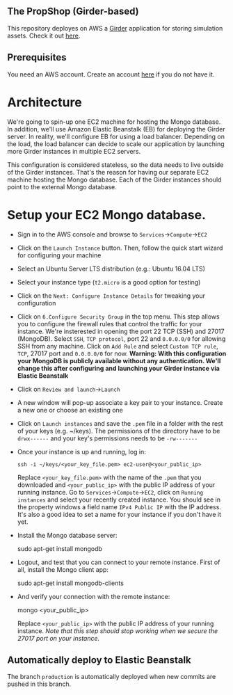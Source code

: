 ## The PropShop (Girder-based) ##

This repository deployes on AWS a
[Girder](https://girder.readthedocs.io/en/latest/) application for storing
simulation assets. Check it out [here](https://data.ignitionfuel.org).

## Prerequisites

You need an AWS account. Create an account [here](https://aws.amazon.com/) if
you do not have it.

# Architecture

We're going to spin-up one EC2 machine for hosting the Mongo database. In
addition, we'll use Amazon Elastic Beanstalk (EB) for deploying the Girder
server. In reality, we'll configure EB for using a load balancer. Depending on
the load, the load balancer can decide to scale our application by launching
more Girder instances in multiple EC2 servers.

This configuration is considered stateless, so the data needs to live outside
of the Girder instances. That's the reason for having our separate EC2 machine
hosting the Mongo database. Each of the Girder instances should point to the
external Mongo database.

# Setup your EC2 Mongo database.

* Sign in to the AWS console and browse to `Services`->`Compute`->`EC2`
* Click on the `Launch Instance` button. Then, follow the quick start wizard
  for configuring your machine
* Select an Ubuntu Server LTS distribution (e.g.: Ubuntu 16.04 LTS)
* Select your instance type (`t2.micro` is a good option for testing)
* Click on the `Next: Configure Instance Details` for tweaking your
  configuration
* Click on `6.Configure Security Group` in the top menu. This step allows you
  to configure the firewall rules that control the traffic for your instance.
  We're insterested in opening the port 22 TCP (SSH) and 27017 (MongoDB).
  Select `SSH`, `TCP protocol`, port 22 and `0.0.0.0/0` for allowing SSH from
  any machine. Click on `Add Rule` and select `Custom TCP rule`, `TCP`, 27017
  port and `0.0.0.0/0` for now. **Warning: With this configuration your MongoDB
  is publicly available without any authentication. We'll change this after
  configuring and launching your Girder instance via Elastic Beanstalk**
* Click on `Review and launch`->`Launch`
* A new window will pop-up associate a key pair to your instance. Create a new
  one or choose an existing one
* Click on `Launch instances` and save the `.pem` file in a folder with the
  rest of your keys (e.g. ~/keys). The permissions of the directory have to be
  `drwx------` and your key's permissions needs to be `-rw-------`
* Once your instance is up and running, log in:

      ssh -i ~/keys/<your_key_file.pem> ec2-user@<your_public_ip>

  Replace `<your_key_file.pem>` with the name of the `.pem` that you downloaded
  and `<your_public_ip>` with the public IP address of your running instance.
  Go to `Services`->`Compute`->`EC2`, click on `Running instances` and select
  your recently created instance. You should see in the property windows a field
  name `IPv4 Public IP` with the IP address. It's also a good idea to set a name
  for your instance if you don't have it yet.
* Install the Mongo database server:

     sudo apt-get install mongodb


* Logout, and test that you can connect to your remote instance. First of all,
  install the Mongo client app:

    sudo apt-get install mongodb-clients

* And verify your connection with the remote instance:

    mongo <your_public_ip>

  Replace `<your_public_ip>` with the public IP address of your running
  instance. *Note that this step should stop working when we secure the 27017
  port on your instance.*

## Automatically deploy to Elastic Beanstalk

The branch `production` is automatically deployed when new commits are pushed
in this branch.